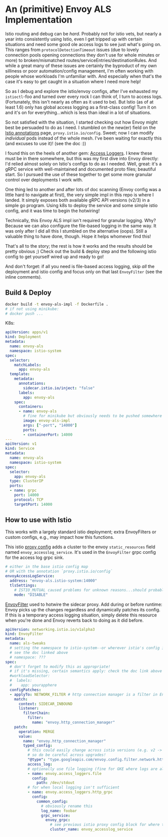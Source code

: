 # An (primitive) Envoy ALS Implementation

Istio routing and debug can be _hard_.
Probably not for istio vets, but nearly a year into consistently using Istio, even I get tripped up with certain situations and need some good ole access logs to see just what's going on.
This ranges from `protocolDetectionTimeout` issues (due to lovely connection pools opening connections they don't use for whole minutes or more) to broken/mismatched routes/serviceEntries/destinationRules.
And while a great many of these issues are certainly the byproduct of my own silliness or poor automation/config management, I'm often working with people whose workloads I'm unfamiliar with.
And especially when that's the case it's easy to get caught in a situation where I need more help!

So as I debug and explore the istio/envoy configs, after I've exhausted my `istioctl`-foo and turned over every rock I can think of, I turn to access logs.
(Fortunately, this isn't nearly as often as it used to be).
But Istio (as of at least 1.6) only has global access logging as a first-class config!
Turn it on and it's on for everything...which is less than ideal in a lot of situations.

So not satisfied with the situation, I started checking out how Envoy might best be persuaded to do as I need.
I stumbled on the new(er) field on the [Istio annotations](https://istio.io/latest/docs/reference/config/annotations/) page, `proxy.istio.io/config`.
Sweet; now I can modify _individual_ pods instead of the whole mesh.
I've been waiting for exactly this (and excuses to use it)! (see the doc :))

I found this on the heels of another gem: [Access Loggers](https://www.envoyproxy.io/docs/envoy/latest/api-v2/config/filter/accesslog/v2/accesslog.proto).
I knew these must be in there somewhere, but this was my first dive into Envoy directly: I'd relied almost solely on Istio's configs to do as I needed.
Well, great: it's a gRPC service with well-maintained and documented proto files; beautiful start.
So I pursued the use of these together to get some more granular control over deployments I work with.

One thing led to another and after lots of doc scanning (Envoy config was a little hard to navigate at first), the very simple impl in this repo is where I landed.
It simply exposes both available gRPC API versions (v2/3) in a simple go program.
Using k8s to deploy the service and some simple istio config, and it was time to begin the hotwiring!

Technically, this Envoy ALS impl isn't required for granular logging.
Why?
Because we can also configure the file-based logging in the same way.
It was only after I did all this I stumbled on the alternative (oops).
Still a valuable thing to have done, though.
Hope it helps whomever find this!

That's all to the story; the rest is how it works and the results should be pretty obvious ;)
Check out the build & deploy step and the following istio config to get yourself wired up and ready to go!

And don't forget: if all you need is file-based access logging, skip _all_ the deployment and istio config and focus only on that last `EnvoyFilter` (see the inline comments).

## Build & Deploy

```bash
docker build -t envoy-als-impl -f Dockerfile .
# if not using minikube:
# docker push ...
```

K8s:
```yaml
apiVersion: apps/v1
kind: Deployment
metadata:
  name: envoy-als
  namespace: istio-system
spec:
  selector:
    matchLabels:
      app: envoy-als
  template:
    metadata:
      annotations:
        sidecar.istio.io/inject: "false"
      labels:
        app: envoy-als
    spec:
      containers:
      - name: envoy-als
        # fine for minikube but obviously needs to be pushed somewhere
        image: envoy-als-impl
        args: ["-port", "14000"]
        ports:
        - containerPort: 14000
---
apiVersion: v1
kind: Service
metadata:
  name: envoy-als
  namespace: istio-system
spec:
  selector:
    app: envoy-als
  type: ClusterIP
  ports:
  - name: grpc
    port: 14000
    protocol: TCP
    targetPort: 14000
```

## How to use with Istio

This works with a largely standard istio deployment; extra EnvoyFilters or custom configs, e.g., may impact how this functions.

This istio [proxy config](https://istio.io/latest/docs/reference/config/istio.mesh.v1alpha1/#ProxyConfig) adds a cluster to the envoy `static_resources` field named `envoy_accesslog_service`.
It's used in the `EnvoyFilter` grpc config for the access log grpc sink.
```yaml
# either in the base istio config map
# OR with the annotation `proxy.istio.io/config`
envoyAccessLogService:
  address: "envoy-als.istio-system:14000"
  tlsSettings:
    # ISTIO_MUTUAL caused problems for unknown reasons...should probably be done with _some_ wire security
    mode: "DISABLE"
```

[EnvoyFilter](https://istio.io/latest/docs/reference/config/networking/envoy-filter/#EnvoyFilter) used to hotwire the sidecar proxy.
Add during or before runtime: Envoy picks up the changes regardless and dynamically patches its config.
If this is a temporary access logging situation, simply delete this resource when you're done and Envoy reverts back to doing as it did before.
```yaml
apiVersion: networking.istio.io/v1alpha3
kind: EnvoyFilter
metadata:
  name: als-tweaks
  # setting the namespace to istio-system--or wherever istio's config is--can (somewhat) emulate the global access logging for all sidecars
  # see the doc linked above
  # namespace: ???
spec:
  # don't forget to modify this as appropriate!
  # if it's missing, certain semantics apply: check the doc link above
  #workloadSelector:
  #  labels:
  #    app: yourapphere
  configPatches:
  - applyTo: NETWORK_FILTER # http connection manager is a filter in Envoy
    match:
      context: SIDECAR_INBOUND
      listener:
        filterChain:
          filter:
            name: "envoy.http_connection_manager"
    patch:
      operation: MERGE
      value:
        name: "envoy.http_connection_manager"
        typed_config:
          # this could easily change across istio versions (e.g. v2 -> v3), however it's required
          # so do be careful across upgrades!
          "@type": "type.googleapis.com/envoy.config.filter.network.http_connection_manager.v2.HttpConnectionManager"
          access_log:
          # optionally use file logging (fine for GKE where logs are already aggregated)
          - name: envoy.access_loggers.file
            config:
              path: /dev/stdout
          # for when local logging isn't sufficient
          - name: envoy.access_loggers.http_grpc
            config:
              common_config:
                # obviously rename this
                log_name: foobar
                grpc_service:
                  envoy_grpc:
                    # see previous istio proxy config block for where this name comes from
                    cluster_name: envoy_accesslog_service
```
